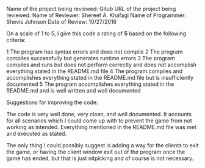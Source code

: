 Name of the project being reviewed:
Gitub URL of the project being reviewed:
Name of Reviewer: Shereef A. Khafagi
Name of Programmer: Shevis Johnson
Date of Review: 10/27/2016

On a scale of 1 to 5, I give this code a rating of __5__ based on the following criteria:

1  The program has syntax errors and does not compile
2  The program compiles successfully but generates runtime errors
3  The program compiles and runs but does not perform correctly and does not accomplish everything stated in the README.md file
4  The program compiles and accomplishes everything stated in the README.md file but is insufficiently documented
5  The program accomplishes everything stated in the README.md and is well written and well documented

Suggestions for improving the code:

The code is very well done, very clean, and well documented. It accounts for all scenarios which I could come up with to prevent the game from not working as intended.
Everything mentioned in the README.md file was met and executed as stated.

The only thing I could possibly suggest is adding a way for the clients to exit the game, or having the client window exit out of the program once the game has ended,
but that is just nitpicking and of course is not necessary.